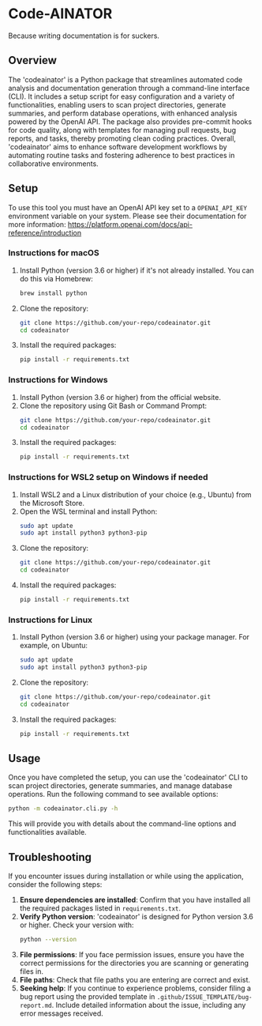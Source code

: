 # Code-AINATOR

Because writing documentation is for suckers.

## Overview

The 'codeainator' is a Python package that streamlines automated code analysis and documentation generation through a command-line interface (CLI). It includes a setup script for easy configuration and a variety of functionalities, enabling users to scan project directories, generate summaries, and perform database operations, with enhanced analysis powered by the OpenAI API. The package also provides pre-commit hooks for code quality, along with templates for managing pull requests, bug reports, and tasks, thereby promoting clean coding practices. Overall, 'codeainator' aims to enhance software development workflows by automating routine tasks and fostering adherence to best practices in collaborative environments.

## Setup

To use this tool you must have an OpenAI API key set to a `OPENAI_API_KEY` environment variable on your system. Please see their documentation for more information: https://platform.openai.com/docs/api-reference/introduction

### Instructions for macOS
1. Install Python (version 3.6 or higher) if it's not already installed. You can do this via Homebrew:
   ```bash
   brew install python
   ```
2. Clone the repository:
   ```bash
   git clone https://github.com/your-repo/codeainator.git
   cd codeainator
   ```
3. Install the required packages:
   ```bash
   pip install -r requirements.txt
   ```

### Instructions for Windows
1. Install Python (version 3.6 or higher) from the official website.
2. Clone the repository using Git Bash or Command Prompt:
   ```bash
   git clone https://github.com/your-repo/codeainator.git
   cd codeainator
   ```
3. Install the required packages:
   ```bash
   pip install -r requirements.txt
   ```

### Instructions for WSL2 setup on Windows if needed
1. Install WSL2 and a Linux distribution of your choice (e.g., Ubuntu) from the Microsoft Store.
2. Open the WSL terminal and install Python:
   ```bash
   sudo apt update
   sudo apt install python3 python3-pip
   ```
3. Clone the repository:
   ```bash
   git clone https://github.com/your-repo/codeainator.git
   cd codeainator
   ```
4. Install the required packages:
   ```bash
   pip install -r requirements.txt
   ```

### Instructions for Linux
1. Install Python (version 3.6 or higher) using your package manager. For example, on Ubuntu:
   ```bash
   sudo apt update
   sudo apt install python3 python3-pip
   ```
2. Clone the repository:
   ```bash
   git clone https://github.com/your-repo/codeainator.git
   cd codeainator
   ```
3. Install the required packages:
   ```bash
   pip install -r requirements.txt
   ```

## Usage

Once you have completed the setup, you can use the 'codeainator' CLI to scan project directories, generate summaries, and manage database operations. Run the following command to see available options:
```bash
python -m codeainator.cli.py -h
```

This will provide you with details about the command-line options and functionalities available.

## Troubleshooting

If you encounter issues during installation or while using the application, consider the following steps:

1. **Ensure dependencies are installed**: Confirm that you have installed all the required packages listed in `requirements.txt`.
2. **Verify Python version**: 'codeainator' is designed for Python version 3.6 or higher. Check your version with:
   ```bash
   python --version
   ```
3. **File permissions**: If you face permission issues, ensure you have the correct permissions for the directories you are scanning or generating files in.
4. **File paths**: Check that file paths you are entering are correct and exist.
5. **Seeking help**: If you continue to experience problems, consider filing a bug report using the provided template in `.github/ISSUE_TEMPLATE/bug-report.md`. Include detailed information about the issue, including any error messages received.
